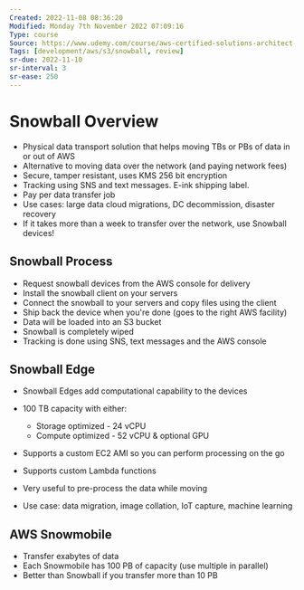 ```yaml
---
Created: 2022-11-08 08:36:20
Modified: Monday 7th November 2022 07:09:16
Type: course
Source: https://www.udemy.com/course/aws-certified-solutions-architect-associate-saa-c01/?xref=E0Aed11STH4LPUQvCz0GJFABTmM=
Tags: [development/aws/s3/snowball, review]
sr-due: 2022-11-10
sr-interval: 3
sr-ease: 250
---
```


# Snowball Overview

- Physical data transport solution that helps moving TBs or PBs of data in or out of AWS
- Alternative to moving data over the network (and paying network fees)
- Secure, tamper resistant, uses KMS 256 bit encryption
- Tracking using SNS and text messages. E-ink shipping label.
- Pay per data transfer job
- Use cases: large data cloud migrations, DC decommission, disaster recovery
- If it takes more than a week to transfer over the network, use Snowball devices!

## Snowball Process

- Request snowball devices from the AWS console for delivery
- Install the snowball client on your servers
- Connect the snowball to your servers and copy files using the client
- Ship back the device when you're done (goes to the right AWS facility)
- Data will be loaded into an S3 bucket
- Snowball is completely wiped
- Tracking is done using SNS, text messages and the AWS console

## Snowball Edge

- Snowball Edges add computational capability to the devices
- 100 TB capacity with either:
    - Storage optimized - 24 vCPU
    - Compute optimized - 52 vCPU & optional GPU
- Supports a custom EC2 AMI so you can perform processing on the go
- Supports custom Lambda functions

- Very useful to pre-process the data while moving
- Use case: data migration, image collation, IoT capture, machine learning

## AWS Snowmobile

- Transfer exabytes of data
- Each Snowmobile has 100 PB of capacity (use multiple in parallel)
- Better than Snowball if you transfer more than 10 PB